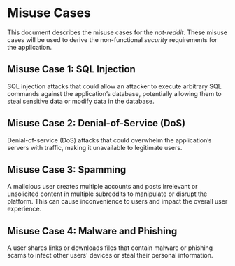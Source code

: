 # Misuse Cases

This document describes the misuse cases for the _not-reddit_. These misuse cases will be used
to derive the non-functional *security* requirements for the application.

## Misuse Case 1: SQL Injection

SQL injection attacks that could allow an attacker to execute arbitrary SQL commands against the
application’s database, potentially allowing them to steal sensitive data or modify data in the
database.

## Misuse Case 2: Denial-of-Service (DoS)

Denial-of-service (DoS) attacks that could overwhelm the application’s servers with traffic,
making it unavailable to legitimate users.

## Misuse Case 3: Spamming

A malicious user creates multiple accounts and posts irrelevant or unsolicited content in multiple
subreddits to manipulate or disrupt the platform. This can cause inconvenience to users and impact
the overall user experience.

## Misuse Case 4: Malware and Phishing

A user shares links or downloads files that contain malware or phishing scams to infect other users'
devices or steal their personal information.
